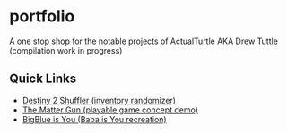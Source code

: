 # portfolio
A one stop shop for the notable projects of ActualTurtle AKA Drew Tuttle (compilation work in progress)

## Quick Links
- [Destiny 2 Shuffler (inventory randomizer)](Destiny2Shuffler/)
- [The Matter Gun (playable game concept demo)](BabaIsYou_recreation/)
- [BigBlue is You (Baba is You recreation)](BabaIsYou_recreation/)

